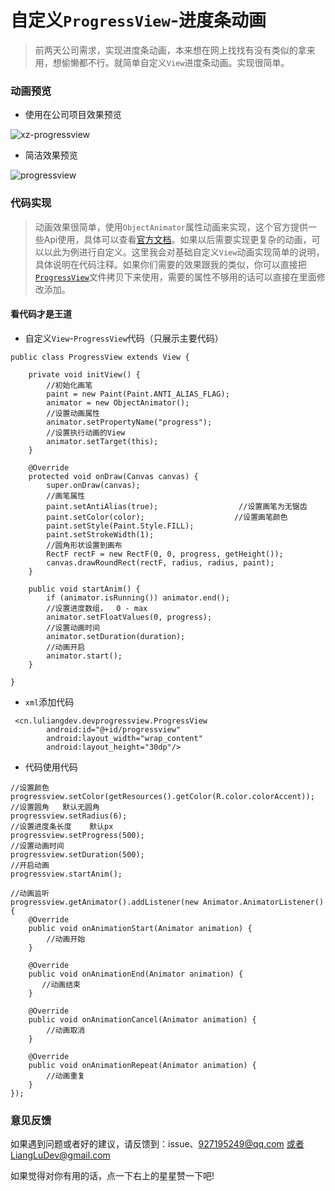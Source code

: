 # 自定义`ProgressView`-进度条动画


> 前两天公司需求，实现进度条动画，本来想在网上找找有没有类似的拿来用，想偷懒都不行。就简单自定义`View`进度条动画。实现很简单。

### 动画预览

- 使用在公司项目效果预览

![xz-progressview](http://static.luliangdev.cn/xz_progressview.gif)

- 简洁效果预览

![progressview](http://static.luliangdev.cn/progressview.gif)


### 代码实现
> 动画效果很简单，使用`ObjectAnimator`属性动画来实现，这个官方提供一些Api使用，具体可以查看[官方文档](https://developer.android.com/reference/android/animation/ObjectAnimator)。如果以后需要实现更复杂的动画，可以以此为例进行自定义。这里我会对基础自定义`View`动画实现简单的说明，具体说明在代码注释。如果你们需要的效果跟我的类似，你可以直接把[`ProgressView`](https://github.com/LiangLuDev/DevProgressView/blob/master/app/src/main/java/cn/luliangdev/devprogressview/ProgressView.java)文件拷贝下来使用，需要的属性不够用的话可以直接在里面修改添加。


#### 看代码才是王道

- 自定义`View`-`ProgressView`代码（只展示主要代码）

```
public class ProgressView extends View {

    private void initView() {
        //初始化画笔
        paint = new Paint(Paint.ANTI_ALIAS_FLAG);
        animator = new ObjectAnimator();
        //设置动画属性
        animator.setPropertyName("progress");
        //设置执行动画的View
        animator.setTarget(this);
    }

    @Override
    protected void onDraw(Canvas canvas) {
        super.onDraw(canvas);
        //画笔属性
        paint.setAntiAlias(true);                  //设置画笔为无锯齿
        paint.setColor(color);                    //设置画笔颜色
        paint.setStyle(Paint.Style.FILL);
        paint.setStrokeWidth(1);
        //圆角形状设置到画布
        RectF rectF = new RectF(0, 0, progress, getHeight());
        canvas.drawRoundRect(rectF, radius, radius, paint);
    }

    public void startAnim() {
        if (animator.isRunning()) animator.end();
        //设置进度数组，  0 - max
        animator.setFloatValues(0, progress);
        //设置动画时间
        animator.setDuration(duration);
        //动画开启
        animator.start();
    }

}
```
- `xml`添加代码

```
 <cn.luliangdev.devprogressview.ProgressView
        android:id="@+id/progressview"
        android:layout_width="wrap_content"
        android:layout_height="30dp"/>
```

- 代码使用代码
```
//设置颜色
progressview.setColor(getResources().getColor(R.color.colorAccent));
//设置圆角   默认无圆角
progressview.setRadius(6);
//设置进度条长度    默认px
progressview.setProgress(500);
//设置动画时间
progressview.setDuration(500);
//开启动画
progressview.startAnim();

//动画监听
progressview.getAnimator().addListener(new Animator.AnimatorListener() {
    @Override
    public void onAnimationStart(Animator animation) {
        //动画开始
    }

    @Override
    public void onAnimationEnd(Animator animation) {
       //动画结束
    }

    @Override
    public void onAnimationCancel(Animator animation) {
        //动画取消
    }

    @Override
    public void onAnimationRepeat(Animator animation) {
        //动画重复
    }
});
```
### 意见反馈
如果遇到问题或者好的建议，请反馈到：issue、927195249@qq.com 或者LiangLuDev@gmail.com

如果觉得对你有用的话，点一下右上的星星赞一下吧!


